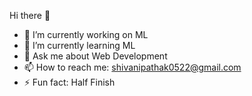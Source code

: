    Hi there 👋
- 🔭 I’m currently working on ML
- 🌱 I’m currently learning ML
- 💬 Ask me about Web Development
- 📫 How to reach me: shivanipathak0522@gmail.com
- ⚡ Fun fact: Half Finish
